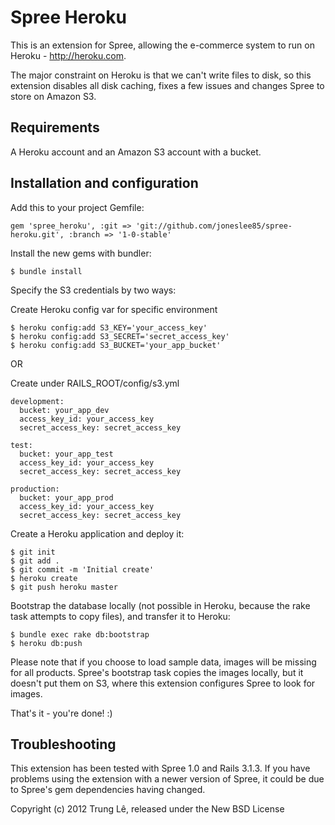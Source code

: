 Spree Heroku
============

This is an extension for Spree, allowing the e-commerce system to run on Heroku - http://heroku.com.

The major constraint on Heroku is that we can't write files to disk, so this extension disables all disk caching, fixes a few issues and changes Spree to store on Amazon S3.

Requirements
------------

A Heroku account and an Amazon S3 account with a bucket.

Installation and configuration
-------------------------------

Add this to your project Gemfile:

    gem 'spree_heroku', :git => 'git://github.com/joneslee85/spree-heroku.git', :branch => '1-0-stable'

Install the new gems with bundler:

    $ bundle install

Specify the S3 credentials by two ways:

Create Heroku config var for specific environment
    
    $ heroku config:add S3_KEY='your_access_key'
    $ heroku config:add S3_SECRET='secret_access_key'
    $ heroku config:add S3_BUCKET='your_app_bucket'

OR

Create under RAILS_ROOT/config/s3.yml

    development:
      bucket: your_app_dev
      access_key_id: your_access_key
      secret_access_key: secret_access_key

    test:
      bucket: your_app_test
      access_key_id: your_access_key
      secret_access_key: secret_access_key

    production:
      bucket: your_app_prod
      access_key_id: your_access_key
      secret_access_key: secret_access_key

Create a Heroku application and deploy it:

    $ git init
    $ git add .
    $ git commit -m 'Initial create'
    $ heroku create
    $ git push heroku master

Bootstrap the database locally (not possible in Heroku, because the rake task attempts to copy files), and transfer it to Heroku:

    $ bundle exec rake db:bootstrap
    $ heroku db:push

Please note that if you choose to load sample data, images will be missing for all products. Spree's bootstrap task copies the images locally, but it doesn't put them on S3, where this extension configures Spree to look for images.

That's it - you're done! :)

Troubleshooting
---------------

This extension has been tested with Spree 1.0 and Rails 3.1.3. If you have problems using the extension with a newer version of Spree, it could be due to Spree's gem dependencies having changed.

Copyright (c) 2012 Trung Lê, released under the New BSD License
